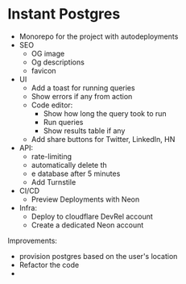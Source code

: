# Instant Postgres


- Monorepo for the project with autodeployments
- SEO
  - OG image
  - Og descriptions
  - favicon
- UI
  - Add a toast for running queries
  - Show errors if any from action
  - Code editor:
    - Show how long the query took to run
    - Run queries
    - Show results table if any
  - Add share buttons for Twitter, LinkedIn, HN
- API:
  - rate-limiting
  - automatically delete th
  - e database after 5 minutes
  - Add Turnstile 
- CI/CD
  - Preview Deployments with Neon
- Infra:
  - Deploy to cloudflare DevRel account
  - Create a dedicated Neon account

Improvements:
- provision postgres based on the user's location
- Refactor the code
- 